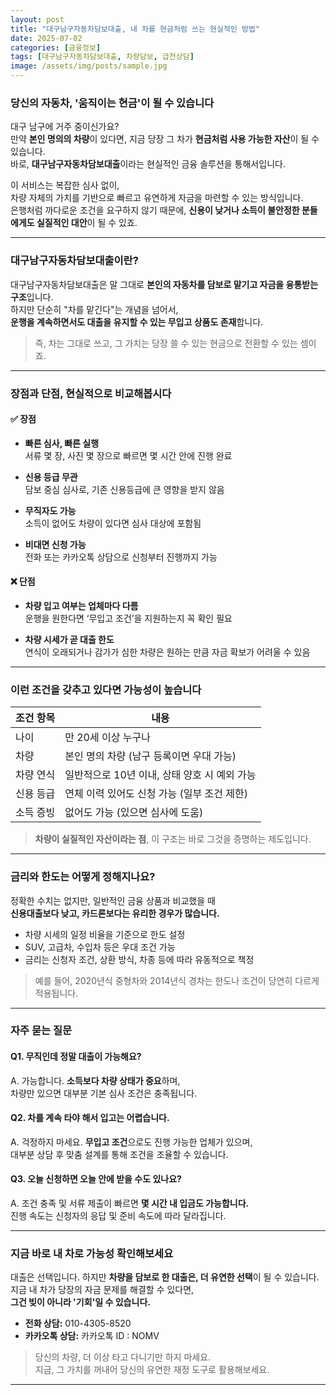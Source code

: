 ```yaml
---
layout: post
title: "대구남구자동차담보대출, 내 차를 현금처럼 쓰는 현실적인 방법"
date: 2025-07-02
categories: [금융정보]
tags: [대구남구자동차담보대출, 차량담보, 급전상담]
image: /assets/img/posts/sample.jpg
---
```


### 당신의 자동차, '움직이는 현금'이 될 수 있습니다

대구 남구에 거주 중이신가요?  
만약 **본인 명의의 차량**이 있다면, 지금 당장 그 차가 **현금처럼 사용 가능한 자산**이 될 수 있습니다.  
바로, **대구남구자동차담보대출**이라는 현실적인 금융 솔루션을 통해서입니다.

이 서비스는 복잡한 심사 없이,  
차량 자체의 가치를 기반으로 빠르고 유연하게 자금을 마련할 수 있는 방식입니다.  
은행처럼 까다로운 조건을 요구하지 않기 때문에, **신용이 낮거나 소득이 불안정한 분들에게도 실질적인 대안**이 될 수 있죠.

---

### 대구남구자동차담보대출이란?

대구남구자동차담보대출은 말 그대로 **본인의 자동차를 담보로 맡기고 자금을 융통받는 구조**입니다.  
하지만 단순히 "차를 맡긴다"는 개념을 넘어서,  
**운행을 계속하면서도 대출을 유지할 수 있는 무입고 상품도 존재**합니다.

> 즉, 차는 그대로 쓰고, 그 가치는 당장 쓸 수 있는 현금으로 전환할 수 있는 셈이죠.

---

### 장점과 단점, 현실적으로 비교해봅시다

#### ✅ 장점

- **빠른 심사, 빠른 실행**  
  서류 몇 장, 사진 몇 장으로 빠르면 몇 시간 안에 진행 완료

- **신용 등급 무관**  
  담보 중심 심사로, 기존 신용등급에 큰 영향을 받지 않음

- **무직자도 가능**  
  소득이 없어도 차량이 있다면 심사 대상에 포함됨

- **비대면 신청 가능**  
  전화 또는 카카오톡 상담으로 신청부터 진행까지 가능

#### ❌ 단점

- **차량 입고 여부는 업체마다 다름**  
  운행을 원한다면 ‘무입고 조건’을 지원하는지 꼭 확인 필요

- **차량 시세가 곧 대출 한도**  
  연식이 오래되거나 감가가 심한 차량은 원하는 만큼 자금 확보가 어려울 수 있음

---

### 이런 조건을 갖추고 있다면 가능성이 높습니다

| 조건 항목   | 내용 |
|-------------|------|
| 나이        | 만 20세 이상 누구나 |
| 차량        | 본인 명의 차량 (남구 등록이면 우대 가능) |
| 차량 연식   | 일반적으로 10년 이내, 상태 양호 시 예외 가능 |
| 신용 등급   | 연체 이력 있어도 신청 가능 (일부 조건 제한) |
| 소득 증빙   | 없어도 가능 (있으면 심사에 도움) |

> **차량이 실질적인 자산이라는 점**, 이 구조는 바로 그것을 증명하는 제도입니다.

---

### 금리와 한도는 어떻게 정해지나요?

정확한 수치는 없지만, 일반적인 금융 상품과 비교했을 때  
**신용대출보다 낮고, 카드론보다는 유리한 경우가 많습니다.**

- 차량 시세의 일정 비율을 기준으로 한도 설정  
- SUV, 고급차, 수입차 등은 우대 조건 가능  
- 금리는 신청자 조건, 상환 방식, 차종 등에 따라 유동적으로 책정

> 예를 들어, 2020년식 중형차와 2014년식 경차는 한도나 조건이 당연히 다르게 적용됩니다.

---

### 자주 묻는 질문

#### Q1. 무직인데 정말 대출이 가능해요?

A. 가능합니다. **소득보다 차량 상태가 중요**하며,  
차량만 있으면 대부분 기본 심사 조건은 충족됩니다.

#### Q2. 차를 계속 타야 해서 입고는 어렵습니다.

A. 걱정하지 마세요. **무입고 조건**으로도 진행 가능한 업체가 있으며,  
대부분 상담 후 맞춤 설계를 통해 조건을 조율할 수 있습니다.

#### Q3. 오늘 신청하면 오늘 안에 받을 수도 있나요?

A. 조건 충족 및 서류 제출이 빠르면 **몇 시간 내 입금도 가능합니다.**  
진행 속도는 신청자의 응답 및 준비 속도에 따라 달라집니다.

---

### 지금 바로 내 차로 가능성 확인해보세요

대출은 선택입니다. 하지만 **차량을 담보로 한 대출은, 더 유연한 선택**이 될 수 있습니다.  
지금 내 차가 당장의 자금 문제를 해결할 수 있다면,  
**그건 빚이 아니라 '기회'일 수 있습니다.**

- **전화 상담:** 010-4305-8520  
- **카카오톡 상담:** 카카오톡 ID : NOMV

> 당신의 차량, 더 이상 타고 다니기만 하지 마세요.  
> 지금, 그 가치를 꺼내어 당신의 유연한 재정 도구로 활용해보세요.

---
